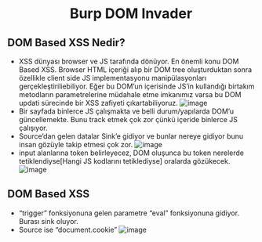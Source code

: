 <h1 align="center">Burp DOM Invader</h1>

## DOM Based XSS Nedir?
- XSS dünyası browser ve JS tarafında dönüyor. En önemli konu DOM Based XSS. Browser HTML içeriği alıp bir DOM tree oluşturduktan sonra özellikle client side JS implementasyonu manipülasyonları gerçekleştiriliebiliyor. Eğer bu DOM’un içerisinde JS’in kullandığı birtakım metodların parametrelerine müdahale etme imkanımız varsa bu DOM updati sürecinde bir XSS zafiyeti çıkartabiliyoruz.
![image](https://github.com/grealyve/MDISec-Web-Security-and-Hacking-Notes/assets/41903311/81c7a902-b7ca-4656-92ba-4b4edcbb6ccc)
- Bir sayfada binlerce JS çalışmakta ve belli durum/yapılarda DOM’u güncellemekte. Bunu track etmek çok zor çünkü içeride binlerce JS çalışıyor.
- Source’dan gelen datalar Sink’e gidiyor ve bunlar nereye gidiyor bunu insan gözüyle takip etmesi çok zor.
![image](https://github.com/grealyve/MDISec-Web-Security-and-Hacking-Notes/assets/41903311/9a11665e-344f-4e6e-af72-d84bdecf9116)
- input alanlarına token belirleyecez, DOM oluşunca bu token nerelerde tetiklendiyse[Hangi JS kodlarını tetiklediyse] oralarda gözükecek.
![image](https://github.com/grealyve/MDISec-Web-Security-and-Hacking-Notes/assets/41903311/5d5141d1-ff5a-4362-86f2-ec998edc6e39)
## DOM Based XSS
- “trigger” fonksiyonuna gelen parametre “eval” fonksiyonuna gidiyor. Burası sink oluyor.
- Source ise “document.cookie”
![image](https://github.com/grealyve/MDISec-Web-Security-and-Hacking-Notes/assets/41903311/6a35566e-bac5-4040-ab09-b77eaae8d4af)
